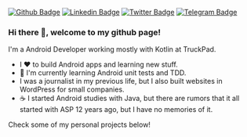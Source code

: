[![Github Badge](https://img.shields.io/badge/-TruckPad-000?style=flat-square&logo=Github&logoColor=white&link=https://github.com/truckpad)](https://github.com/truckpad)
[![Linkedin Badge](https://img.shields.io/badge/-LinkedIn-blue?style=flat-square&logo=Linkedin&logoColor=white&link=https://www.linkedin.com/in/ninalofrese/)](https://www.linkedin.com/in/ninalofrese/)
[![Twitter Badge](https://img.shields.io/badge/-Twitter-1ca0f1?style=flat-square&labelColor=1ca0f1&logo=twitter&logoColor=white&link=https://twitter.com/ninalofrese)](https://twitter.com/ninalofrese)
[![Telegram Badge](https://img.shields.io/badge/-Telegram-1ca0f1?style=flat-square&labelColor=1ca0f1&logo=telegram&logoColor=white&link=https://t.me/ninalofrese)](https://t.me/ninalofrese)

### Hi there 👋, welcome to my github page!

I'm a Android Developer working mostly with Kotlin at TruckPad.

- I ❤️ to build Android apps and learning new stuff.
- 🌱 I'm currently learning Android unit tests and TDD.
- I was a journalist in my previous life, but I also built websites in WordPress for small companies.
- ☕ I started Android studies with Java, but there are rumors that it all started with ASP 12 years ago, but I have no memories of it.

Check some of my personal projects below!
